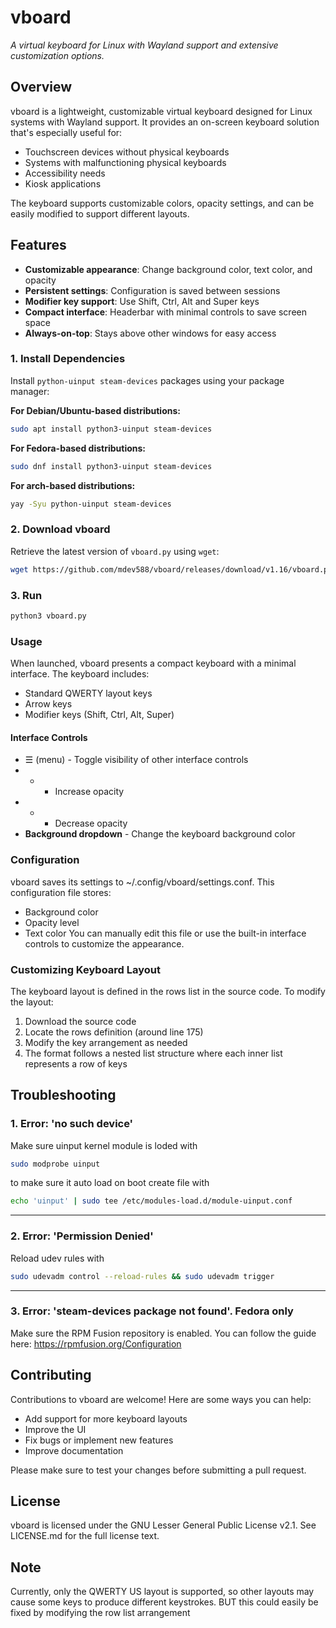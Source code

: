 # vboard
*A virtual keyboard for Linux with Wayland support and extensive customization options.*


## Overview
vboard is a lightweight, customizable virtual keyboard designed for Linux systems with Wayland support. It provides an on-screen keyboard solution that's especially useful for:

- Touchscreen devices without physical keyboards
- Systems with malfunctioning physical keyboards
- Accessibility needs
- Kiosk applications

The keyboard supports customizable colors, opacity settings, and can be easily modified to support different layouts.

## Features
- **Customizable appearance**: Change background color, text color, and opacity
- **Persistent settings**: Configuration is saved between sessions
- **Modifier key support**: Use Shift, Ctrl, Alt and Super keys
- **Compact interface**: Headerbar with minimal controls to save screen space
- **Always-on-top**: Stays above other windows for easy access

### **1. Install Dependencies**  
Install  `python-uinput steam-devices` packages using your package manager:  

**For Debian/Ubuntu-based distributions:**  
```bash
sudo apt install python3-uinput steam-devices
```

**For Fedora-based distributions:**  
```bash
sudo dnf install python3-uinput steam-devices
```

**For arch-based distributions:**  
```bash
yay -Syu python-uinput steam-devices
```


### **2. Download vboard**  
Retrieve the latest version of `vboard.py` using `wget`:  
```bash
wget https://github.com/mdev588/vboard/releases/download/v1.16/vboard.py
```



### **3. Run**  

```bash
python3 vboard.py
```

### Usage
When launched, vboard presents a compact keyboard with a minimal interface. The keyboard includes:
- Standard QWERTY layout keys
- Arrow keys
- Modifier keys (Shift, Ctrl, Alt, Super)

#### Interface Controls
- ☰ (menu) - Toggle visibility of other interface controls
- + - Increase opacity
- - - Decrease opacity
- **Background dropdown** - Change the keyboard background color

### Configuration
vboard saves its settings to ~/.config/vboard/settings.conf. This configuration file stores:
- Background color
- Opacity level
- Text color
You can manually edit this file or use the built-in interface controls to customize the appearance.

### Customizing Keyboard Layout
The keyboard layout is defined in the rows list in the source code. To modify the layout:
1. Download the source code
2. Locate the rows definition (around line 175)
3. Modify the key arrangement as needed
4. The format follows a nested list structure where each inner list represents a row of keys

## Troubleshooting
### 1. Error: 'no such device'
 Make sure uinput kernel module is loded with
```bash
sudo modprobe uinput
```

to make sure it auto load on boot create file with
```bash
echo 'uinput' | sudo tee /etc/modules-load.d/module-uinput.conf
```
---
### 2. Error: 'Permission Denied'
Reload udev rules with
```bash
sudo udevadm control --reload-rules && sudo udevadm trigger
```
---
### 3. Error: 'steam-devices package not found'. Fedora only
Make sure the RPM Fusion repository is enabled. You can follow the guide here:
https://rpmfusion.org/Configuration

## Contributing 
Contributions to vboard are welcome! Here are some ways you can help:

- Add support for more keyboard layouts
- Improve the UI
- Fix bugs or implement new features
- Improve documentation

Please make sure to test your changes before submitting a pull request.

## License
vboard is licensed under the GNU Lesser General Public License v2.1. See LICENSE.md for the full license text.

## Note
Currently, only the QWERTY US layout is supported, so other layouts may cause some keys to produce different keystrokes. BUT this could easily be fixed by modifying the row list arrangement
